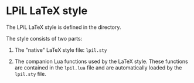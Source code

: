 # LPiL LaTeX style

The LPiL LaTeX style is defined in the directory.

The style consists of two parts:

1. The "native" LaTeX style file: `lpil.sty`

2. The companion Lua functions used by the LaTeX style. These functions
   are contained in the `lpil.lua` file and are automatically loaded by
   the `lpil.sty` file.
